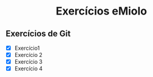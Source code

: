 <h1 align="center">Exercícios eMiolo</h1>

## Exercícios de Git
- [x] Exercício1
- [x] Exercício 2
- [x] Exercício 3
- [x] Exercício 4
